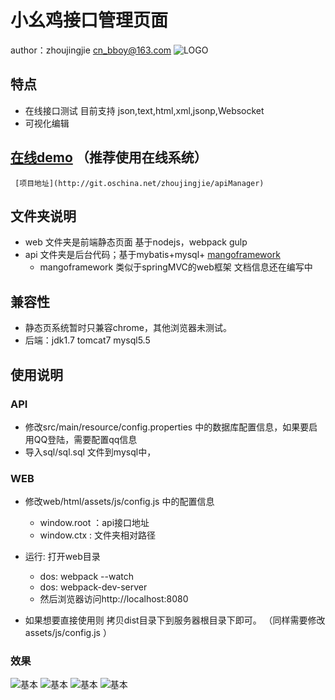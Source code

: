 # 小幺鸡接口管理页面
   author：zhoujingjie cn_bboy@163.com
   ![LOGO](http://www.xiaoyaoji.com.cn/assets/img/logo/full.png)
## 特点
   * 在线接口测试 目前支持 json,text,html,xml,jsonp,Websocket
   * 可视化编辑
   
## [在线demo](http://www.xiaoyaoji.com.cn/) （推荐使用在线系统）
	 [项目地址](http://git.oschina.net/zhoujingjie/apiManager)
## 文件夹说明
* web 文件夹是前端静态页面 基于nodejs，webpack gulp
* api 文件夹是后台代码；基于mybatis+mysql+ [mangoframework](https://github.com/zhoujingjie/mangoframework)
    * mangoframework 类似于springMVC的web框架 文档信息还在编写中

## 兼容性
* 静态页系统暂时只兼容chrome，其他浏览器未测试。
* 后端：jdk1.7 tomcat7  mysql5.5


## 使用说明
### API
 * 修改src/main/resource/config.properties 中的数据库配置信息，如果要启用QQ登陆，需要配置qq信息
 * 导入sql/sql.sql 文件到mysql中，
 
### WEB
 * 修改web/html/assets/js/config.js 中的配置信息
    * window.root ：api接口地址
    * window.ctx : 文件夹相对路径
 * 运行: 打开web目录
    * dos: webpack --watch
    * dos: webpack-dev-server
    * 然后浏览器访问http://localhost:8080

 * 如果想要直接使用则 拷贝dist目录下到服务器根目录下即可。 （同样需要修改assets/js/config.js ）


### 效果
![基本](http://git.oschina.net/zhoujingjie/apiManager/raw/master/img/basic.png)
![基本](http://git.oschina.net/zhoujingjie/apiManager/raw/master/img/third1.png)
![基本](http://git.oschina.net/zhoujingjie/apiManager/raw/master/img/third2.png)
![基本](http://git.oschina.net/zhoujingjie/apiManager/raw/master/img/ws.png)
